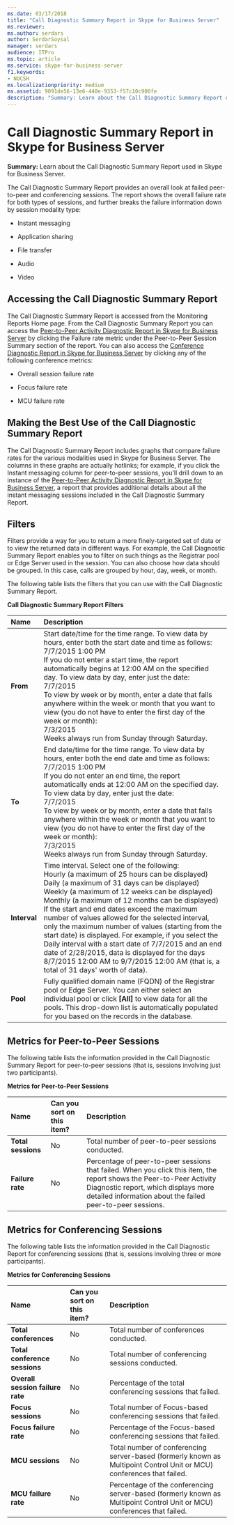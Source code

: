 ```yaml
---
ms.date: 03/17/2018
title: "Call Diagnostic Summary Report in Skype for Business Server"
ms.reviewer: 
ms.author: serdars
author: SerdarSoysal
manager: serdars
audience: ITPro
ms.topic: article
ms.service: skype-for-business-server
f1.keywords:
- NOCSH
ms.localizationpriority: medium
ms.assetid: 9091de56-13e6-440e-9353-f57c10c906fe
description: "Summary: Learn about the Call Diagnostic Summary Report used in Skype for Business Server."
---
```


# Call Diagnostic Summary Report in Skype for Business Server
 
**Summary:** Learn about the Call Diagnostic Summary Report used in Skype for Business Server.
  
The Call Diagnostic Summary Report provides an overall look at failed peer-to-peer and conferencing sessions. The report shows the overall failure rate for both types of sessions, and further breaks the failure information down by session modality type:
  
- Instant messaging
    
- Application sharing
    
- File transfer
    
- Audio
    
- Video
    
## Accessing the Call Diagnostic Summary Report

The Call Diagnostic Summary Report is accessed from the Monitoring Reports Home page. From the Call Diagnostic Summary Report you can access the [Peer-to-Peer Activity Diagnostic Report in Skype for Business Server](peer-to-peer-activity-diagnostic-report.md) by clicking the Failure rate metric under the Peer-to-Peer Session Summary section of the report. You can also access the [Conference Diagnostic Report in Skype for Business Server](conference-diagnostic-report.md) by clicking any of the following conference metrics:
  
- Overall session failure rate
    
- Focus failure rate
    
- MCU failure rate
    
## Making the Best Use of the Call Diagnostic Summary Report

The Call Diagnostic Summary Report includes graphs that compare failure rates for the various modalities used in Skype for Business Server. The columns in these graphs are actually hotlinks; for example, if you click the Instant messaging column for peer-to-peer sessions, you'll drill down to an instance of the [Peer-to-Peer Activity Diagnostic Report in Skype for Business Server](peer-to-peer-activity-diagnostic-report.md), a report that provides additional details about all the instant messaging sessions included in the Call Diagnostic Summary Report.
  
## Filters

Filters provide a way for you to return a more finely-targeted set of data or to view the returned data in different ways. For example, the Call Diagnostic Summary Report enables you to filter on such things as the Registrar pool or Edge Server used in the session. You can also choose how data should be grouped. In this case, calls are grouped by hour, day, week, or month.
  
The following table lists the filters that you can use with the Call Diagnostic Summary Report.
  
**Call Diagnostic Summary Report Filters**

|**Name**|**Description**|
|:-----|:-----|
|**From** <br/> |Start date/time for the time range. To view data by hours, enter both the start date and time as follows:  <br/> 7/7/2015 1:00 PM  <br/> If you do not enter a start time, the report automatically begins at 12:00 AM on the specified day. To view data by day, enter just the date:  <br/> 7/7/2015  <br/> To view by week or by month, enter a date that falls anywhere within the week or month that you want to view (you do not have to enter the first day of the week or month):  <br/> 7/3/2015  <br/> Weeks always run from Sunday through Saturday.  <br/> |
|**To** <br/> |End date/time for the time range. To view data by hours, enter both the end date and time as follows:  <br/> 7/7/2015 1:00 PM  <br/> If you do not enter an end time, the report automatically ends at 12:00 AM on the specified day. To view data by day, enter just the date:  <br/> 7/7/2015  <br/> To view by week or by month, enter a date that falls anywhere within the week or month that you want to view (you do not have to enter the first day of the week or month):  <br/> 7/3/2015  <br/> Weeks always run from Sunday through Saturday.  <br/> |
|**Interval** <br/> | Time interval. Select one of the following: <br/>  Hourly (a maximum of 25 hours can be displayed) <br/>  Daily (a maximum of 31 days can be displayed) <br/>  Weekly (a maximum of 12 weeks can be displayed) <br/>  Monthly (a maximum of 12 months can be displayed) <br/>  If the start and end dates exceed the maximum number of values allowed for the selected interval, only the maximum number of values (starting from the start date) is displayed. For example, if you select the Daily interval with a start date of 7/7/2015 and an end date of 2/28/2015, data is displayed for the days 8/7/2015 12:00 AM to 9/7/2015 12:00 AM (that is, a total of 31 days' worth of data). <br/> |
|**Pool** <br/> |Fully qualified domain name (FQDN) of the Registrar pool or Edge Server. You can either select an individual pool or click **[All]** to view data for all the pools. This drop-down list is automatically populated for you based on the records in the database. <br/> |
   
## Metrics for Peer-to-Peer Sessions

The following table lists the information provided in the Call Diagnostic Summary Report for peer-to-peer sessions (that is, sessions involving just two participants).
  
**Metrics for Peer-to-Peer Sessions**

|**Name**|**Can you sort on this item?**|**Description**|
|:-----|:-----|:-----|
|**Total sessions** <br/> |No  <br/> |Total number of peer-to-peer sessions conducted.  <br/> |
|**Failure rate** <br/> |No  <br/> |Percentage of peer-to-peer sessions that failed. When you click this item, the report shows the Peer-to-Peer Activity Diagnostic report, which displays more detailed information about the failed peer-to-peer sessions.  <br/> |
   
## Metrics for Conferencing Sessions

The following table lists the information provided in the Call Diagnostic Report for conferencing sessions (that is, sessions involving three or more participants).
  
**Metrics for Conferencing Sessions**

|**Name**|**Can you sort on this item?**|**Description**|
|:-----|:-----|:-----|
|**Total conferences** <br/> |No  <br/> |Total number of conferences conducted.  <br/> |
|**Total conference sessions** <br/> |No  <br/> |Total number of conferencing sessions conducted.  <br/> |
|**Overall session failure rate** <br/> |No  <br/> |Percentage of the total conferencing sessions that failed.  <br/> |
|**Focus sessions** <br/> |No  <br/> |Total number of Focus-based conferencing sessions that failed.  <br/> |
|**Focus failure rate** <br/> |No  <br/> |Percentage of the Focus-based conferencing sessions that failed.  <br/> |
|**MCU sessions** <br/> |No  <br/> |Total number of conferencing server-based (formerly known as Multipoint Control Unit or MCU) conferences that failed.  <br/> |
|**MCU failure rate** <br/> |No  <br/> |Percentage of the conferencing server-based (formerly known as Multipoint Control Unit or MCU) conferences that failed.  <br/> |
   


